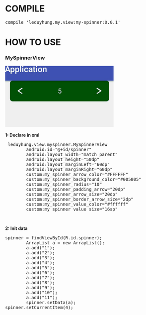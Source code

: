 # COMPILE
<pre>
compile 'leduyhung.my.view:my-spinner:0.0.1'
</pre>
# HOW TO USE
<h3>MySpinnerView</h3>
<img src="https://github.com/all-my-library/MySpinner/blob/master/art/my-spinner.gif"></a>
<p><b>1: Declare in xml</b></p>
<pre> leduyhung.view.myspinner.MySpinnerView
        android:id="@+id/spinner"
        android:layout_width="match_parent"
        android:layout_height="50dp"
        android:layout_marginLeft="60dp"
        android:layout_marginRight="60dp"
        custom:my_spinner_arrow_color="#FFFFFF"
        custom:my_spinner_background_color="#005005"
        custom:my_spinner_radius="10"
        custom:my_spinner_padding_arrow="20dp"
        custom:my_spinner_arrow_size="20dp"
        custom:my_spinner_border_arrow_size="2dp"
        custom:my_spinner_value_color="#ffffff"
        custom:my_spinner_value_size="16sp"
</pre>
<br/>
<p><b>2: Init data</b></p>
<pre>
spinner = findViewById(R.id.spinner);
        ArrayList a = new ArrayList();
        a.add("1");
        a.add("2");
        a.add("3");
        a.add("4");
        a.add("5");
        a.add("6");
        a.add("7");
        a.add("8");
        a.add("9");
        a.add("10");
        a.add("11");
        spinner.setData(a);
spinner.setCurrentItem(4);
